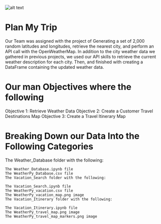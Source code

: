 ![alt text](https://c.tenor.com/e1AE3gYd1KoAAAAC/weather-weather-forecast.gif)

# Plan My Trip 

Our Team was assigned with the project of Generating a set of 2,000 random latitudes and longitudes, retrieve the nearest city, and perform an API call with the OpenWeatherMap. In addition to the city weather data we gathered in previous projects, we used our API skills to retrieve the current weather description for each city. Then, and finished with creating a DataFrame containing the updated weather data.

# Our man Objectives where the following 
Objective 1: Retrieve Weather Data
Objective 2: Create a Customer Travel Destinations Map
Objective 3: Create a Travel Itinerary Map

# Breaking Down our Data Into the Following Categories 
The Weather_Database folder with the following:
```
The Weather_Database.ipynb file
The WeatherPy_Database.csv file
The Vacation_Search folder with the following:
```
```
The Vacation_Search.ipynb file
The WeatherPy_vacation.csv file
The WeatherPy_vacation_map.png image
The Vacation_Itinerary folder with the following:
```
```
The Vacation_Itinerary.ipynb file
The WeatherPy_travel_map.png image
The WeatherPy_travel_map_markers.png image
```

